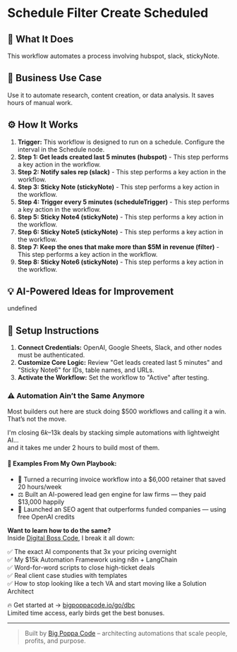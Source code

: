 # Schedule Filter Create Scheduled

## 🚀 What It Does
This workflow automates a process involving hubspot, slack, stickyNote.

## 💼 Business Use Case
Use it to automate research, content creation, or data analysis. It saves hours of manual work.

## ⚙️ How It Works
1.  **Trigger:** This workflow is designed to run on a schedule. Configure the interval in the Schedule node.
2. **Step 1: Get leads created last 5 minutes (hubspot)** - This step performs a key action in the workflow.
3. **Step 2: Notify sales rep (slack)** - This step performs a key action in the workflow.
4. **Step 3: Sticky Note (stickyNote)** - This step performs a key action in the workflow.
5. **Step 4: Trigger every 5 minutes (scheduleTrigger)** - This step performs a key action in the workflow.
6. **Step 5: Sticky Note4 (stickyNote)** - This step performs a key action in the workflow.
7. **Step 6: Sticky Note5 (stickyNote)** - This step performs a key action in the workflow.
8. **Step 7: Keep the ones that make more than $5M in revenue (filter)** - This step performs a key action in the workflow.
9. **Step 8: Sticky Note6 (stickyNote)** - This step performs a key action in the workflow.

## 💡 AI-Powered Ideas for Improvement
undefined

## 🔧 Setup Instructions
1. **Connect Credentials:** OpenAI, Google Sheets, Slack, and other nodes must be authenticated.
2. **Customize Core Logic:** Review "Get leads created last 5 minutes" and "Sticky Note6" for IDs, table names, and URLs.
3. **Activate the Workflow:** Set the workflow to "Active" after testing.

### ⚠️ Automation Ain’t the Same Anymore

Most builders out here are stuck doing $500 workflows and calling it a win.  
That’s not the move.  

I'm closing $6k–$13k deals by stacking simple automations with lightweight AI...  
and it takes me under 2 hours to build most of them.

#### 🧠 Examples From My Own Playbook:
- 🔁 Turned a recurring invoice workflow into a $6,000 retainer that saved 20 hours/week  
- ⚖️ Built an AI-powered lead gen engine for law firms — they paid $13,000 happily  
- 🚀 Launched an SEO agent that outperforms funded companies — using free OpenAI credits  

**Want to learn how to do the same?**  
Inside [Digital Boss Code](https://bigpoppacode.io/go/dbc), I break it all down:

✅ The exact AI components that 3x your pricing overnight  
✅ My $15k Automation Framework using n8n + LangChain  
✅ Word-for-word scripts to close high-ticket deals  
✅ Real client case studies with templates  
✅ How to stop looking like a tech VA and start moving like a Solution Architect  

🔥 Get started at → [bigpoppacode.io/go/dbc](https://bigpoppacode.io/go/dbc)  
Limited time access, early birds get the best bonuses.

---
> Built by [Big Poppa Code](https://bigpoppacode.io) – architecting automations that scale people, profits, and purpose.
